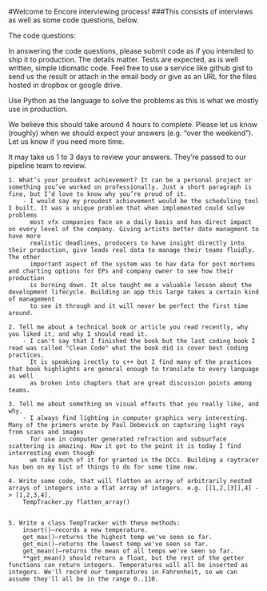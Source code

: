 #Welcome to Encore interviewing process!
###This consists of interviews as well as some code questions, below.

The code questions:

 

In answering the code questions, please submit code as if you intended to ship it to production. The details matter. Tests are expected, as is well written, simple idiomatic code. Feel free to use a service like github gist to send us the result or attach in the email body or give as an URL for the files hosted in dropbox or google drive.

 

Use Python as the language to solve the problems as this is what we mostly use in production.

 

We believe this should take around 4 hours to complete. Please let us know (roughly) when we should expect your answers (e.g. “over the weekend”). Let us know if you need more time.

 

It may take us 1 to 3 days to review your answers. They’re passed to our pipeline team to review.


    1. What’s your proudest achievement? It can be a personal project or something you’ve worked on professionally. Just a short paragraph is fine, but I’d love to know why you’re proud of it.
        - I would say my proudest achievement would be the scheduling tool I built. It was a unique problem that when implemented could solve problems
          most vfx companies face on a daily basis and has direct impact on every level of the company. Giving artists better date managment to have more 
          realistic deadlines, producers to have insight directly into their production, give leads real data to manage their teams fluidly. The other
          important aspect of the system was to hav data for post mortems and charting options for EPs and company owner to see how their production 
          is burning down. It also taught me a valuable lesson about the development lifecycle. Building an app this large takes a certain kind of management
          to see it through and it will never be perfect the first time around. 
    
    2. Tell me about a technical book or article you read recently, why you liked it, and why I should read it.
        - I can't say that I finished the book but the last coding book I read was called "Clean Code" what the book did is cover best coding practices.
          It is speaking irectly to c++ but I find many of the practices that book highlights are general enough to translate to every language as well
          as broken into chapters that are great discussion points among teams.
    
    3. Tell me about something on visual effects that you really like, and why.
        - I always find lighting in computer graphics very interesting. Many of the primers wrote by Paul Debevick on capturing light rays from scans and images 
          for use in computer generated refraction and subsurface scattering is amazing. How it got to the point it is today I find interresting even though
          we take much of it for granted in the DCCs. Building a raytracer has ben on my list of things to do for some time now. 
    
    4. Write some code, that will flatten an array of arbitrarily nested arrays of integers into a flat array of integers. e.g. [[1,2,[3]],4] -> [1,2,3,4].
        TempTracker.py flatten_array()
        
        
    5. Write a class TempTracker with these methods:
        insert()—records a new temperature.
        get_max()—returns the highest temp we've seen so far.
        get_min()—returns the lowest temp we've seen so far.
        get_mean()—returns the mean of all temps we've seen so far.
        **get_mean() should return a float, but the rest of the getter functions can return integers. Temperatures will all be inserted as integers. We'll record our temperatures in Fahrenheit, so we can assume they'll all be in the range 0..110.
    
